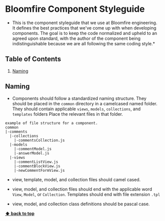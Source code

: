 # Bloomfire Component Styleguide

* This is the component styleguide that we use at Bloomfire engineering. It
defines the best practices that we've come up with when developing components.
The goal is to keep the code normalized and upheld to an agreed upon standard,
with the author of the component being indistinguishable because we are all
following the same coding style.*

## Table of Contents

  1. [Naming](#naming)

## Naming

  - Components should follow a standardized naming structure. They should be
  placed in the `common` directory in a camelcased named folder. They should
  contain applicable `views`, `models`, `collections`, and `templates` folders
  Place the relevant files in that folder.

  ```
  example of file structure for a component.
  common
  |-comments
    |-collections
      |-commentsCollection.js
    |-models
      |-commentModel.js
      |-answerModel.js
    |-views
      |-commentListView.js
      |-commentBlockView.js
      |-newCommentFormView.js
  ```

  - view, template, model, and collection files should camel cased.

  - view, model, and collection files should end with the applicable word `View`,
  `Model`, or `Collection`. Templates should end with file extension `.tpl`

  - view, model, and collection class definitions should be pascal case.

  **[⬆ back to top](#table-of-contents)**


